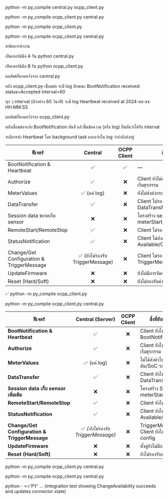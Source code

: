 python -m py_compile central.py ocpp_client.py

python -m py_compile ocpp_client.py central.py

python -m py_compile ocpp_client.py

python -m py_compile ocpp_client.py central.py

สาธิตการทำงาน

เปิดเทอร์มินัล A รัน python central.py

เปิดเทอร์มินัล B รัน python ocpp_client.py

ผลลัพธ์ที่คาดหวังจาก central.py

หลัง ocpp_client.py เชื่อมต่อ จะมี log ลักษณะ
BootNotification received: status=Accepted interval=60

ทุก ๆ interval (ตัวอย่าง 60 วินาที) จะมี log
Heartbeat received at 2024-xx-xx HH:MM:SS

ผลลัพธ์ที่คาดหวังจาก ocpp_client.py

หลังเชื่อมต่อจะส่ง BootNotification ทันที แล้วขึ้นข้อความ (หรือ log) ยืนยันว่าได้รับ interval

จะมีการส่ง Heartbeat โดย background task และแจ้งใน log ว่ากำลังส่งอยู่


| ฟีเจอร์                                   |             Central             | OCPP Client | สิ่งที่ยังขาด                                   |
| ----------------------------------------- | :-----------------------------: | :---------: | ----------------------------------------------- |
| BootNotification & Heartbeat              |                ✅                |      ✅      | —                                               |
| Authorize                                 |                ✅                |      ❌      | Client ยังไม่ส่ง `Authorize` ก่อนเริ่มธุรกรรม   |
| MeterValues                               |           ✅ (แค่ log)           |      ❌      | ยังไม่ส่งค่ากระแส/แรงดัน/SoC ฯลฯ                |
| DataTransfer                              |                ✅                |      ❌      | Client ไม่รองรับการส่ง/รับ DataTransfer         |
| Session data ขยายเก็บ sensor              |                ❌                |      ❌      | โครงสร้าง session ยังเก็บเฉพาะ meterStart/stop  |
| RemoteStart/RemoteStop                    |                ✅                |      ❌      | Client ไม่รองรับคำสั่งระยะไกล                   |
| StatusNotification                        |                ✅                |      ❌      | Client ไม่ส่งสถานะ Available/Charging/Finishing |
| Change/Get Configuration & TriggerMessage | ✅ (ยังไม่รองรับ TriggerMessage) |      ❌      | Client ไม่รองรับ และ TriggerMessage ยังขาด      |
| UpdateFirmware                            |                ❌                |      ❌      | ยังไม่มีการจัดการอัปเดตเฟิร์มแวร์               |
| Reset (Hard/Soft)                         |                ❌                |      ❌      | ยังไม่รองรับคำสั่งรีเซ็ต                        |


✅ python -m py_compile ocpp_client.py

python -m py_compile ocpp_client.py central.py


| ฟีเจอร์                                       |          Central (Server)         | OCPP Client | สิ่งที่ยังขาดหรือควรปรับปรุง                                     |
| --------------------------------------------- | :-------------------------------: | :---------: | ---------------------------------------------------------------- |
| **BootNotification & Heartbeat**              |                 ✅                 |      ❌      | Client ยังไม่ส่ง BootNotification/Heartbeat                      |
| **Authorize**                                 |                 ✅                 |      ❌      | Client ยังไม่เรียก `Authorize` ก่อนเริ่มธุรกรรม                  |
| **MeterValues**                               |            ✅ (แค่ log)            |      ❌      | ไม่ได้ส่งค่าไฟฟ้า (กระแส/แรงดัน/SoC ฯลฯ) จาก Client              |
| **DataTransfer**                              |                 ✅                 |      ❌      | Client ยังไม่รองรับ DataTransfer                                 |
| **Session data เก็บ sensor เพิ่มเติม**        |                 ❌                 |      ❌      | โครงสร้าง Session ยังเก็บเฉพาะ meterStart/meterStop              |
| **RemoteStart/RemoteStop**                    |                 ✅                 |      ❌      | Client ยังไม่รองรับคำสั่งระยะไกล                                 |
| **StatusNotification**                        |                 ✅                 |      ❌      | Client ยังไม่แจ้งสถานะ Available/Charging/Finishing              |
| **Change/Get Configuration & TriggerMessage** | ✅ *(ยังไม่รองรับ TriggerMessage)* |      ❌      | TriggerMessage ไม่พร้อม และ Client ยังไม่รองรับการเปลี่ยน config |
| **UpdateFirmware**                            |                 ❌                 |      ❌      | ทั้งคู่ยังไม่มีการจัดการอัปเดตเฟิร์มแวร์                         |
| **Reset (Hard/Soft)**                         |                 ❌                 |      ❌      | ยังไม่รองรับคำสั่ง Reset                                         |




python -m py_compile ocpp_client.py central.py


python -m py_compile ocpp_client.py central.py

python - <<'PY' ... (integration test showing ChangeAvailability succeeds and updates connector state)